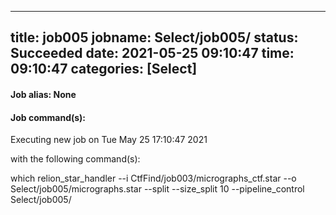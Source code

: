 
---
title: job005
jobname: Select/job005/
status: Succeeded
date: 2021-05-25 09:10:47
time: 09:10:47
categories: [Select]
---

#### Job alias: None



#### Job command(s):


 
 Executing new job on Tue May 25 17:10:47 2021
 
 with the following command(s): 

which relion_star_handler --i CtfFind/job003/micrographs_ctf.star --o Select/job005/micrographs.star --split  --size_split 10  --pipeline_control Select/job005/
 
 


